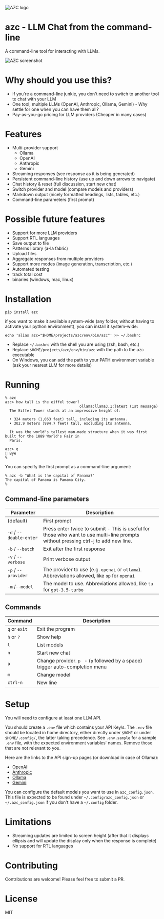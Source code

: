 ![AZC logo](assets/azc_logo.png)

# azc - LLM Chat from the command-line

A command-line tool for interacting with LLMs.

![AZC screenshot](assets/sample.gif)

# Why should you use this?

- If you're a command-line junkie, you don't need to switch to another tool to chat with your LLM
- One tool, multiple LLMs (OpenAI, Anthropic, Ollama, Gemini) - Why settle for one when you can have them all?
- Pay-as-you-go pricing for LLM providers (Cheaper in many cases)

# Features

- Multi-provider support
  - Ollama
  - OpenAI
  - Anthropic
  - Gemini
- Streaming responses (see response as it is being generated)
- Persistent command-line history (use up and down arrows to navigate)
- Chat history & reset (full discussion, start new chat)
- Switch provider and model (compare models and providers)
- Markdown output (nicely formatted headings, lists, tables, etc.)
- Command-line parameters (first prompt)

# Possible future features

- Support for more LLM providers
- Support RTL languages
- Save output to file
- Patterns library (a-la fabric)
- Upload files
- Aggregate responses from multiple providers
- Support more modes (image generation, transcription, etc.)
- Automated testing
- track total cost
- binaries (windows, mac, linux)

# Installation

    pip install azc

if you want to make it available system-wide (any folder, without having to activate your python environment), you can install it system-wide:

    echo 'alias azc="$HOME/projects/azc/env/bin/azc"' >> ~/.bashrc

- Replace `~/.bashrc` with the shell you are using (zsh, bash, etc.)
- Replace `$HOME/projects/azc/env/bin/azc` with the path to the azc executable
- On Windows, you can add the path to your PATH environment variable (ask your nearest LLM for more details)

# Running

    % azc
    azc> how tall is the eiffel tower?
                                      ollama:llama3.1:latest (1st message)
      The Eiffel Tower stands at an impressive height of:

      • 324 meters (1,063 feet) tall, including its antenna.
      • 302.9 meters (994.7 feet) tall, excluding its antenna.

      It was the world's tallest man-made structure when it was first built for the 1889 World's Fair in
      Paris.

    azc> q
    👋 Bye
    %

You can specify the first prompt as a command-line argument:

    % azc -b "What is the capital of Panama?"
    The capital of Panama is Panama City.
    %

## Command-line parameters

| Parameter               | Description                                                                                                                        |
| ----------------------- | ---------------------------------------------------------------------------------------------------------------------------------- |
| (default)               | First prompt                                                                                                                       |
| `-d` / `--double-enter` | Press enter twice to submit - This is useful for those who want to use multi-line prompts without pressing ctrl-j to add new line. |
| `-b` / `--batch`        | Exit after the first response                                                                                                      |
| `-v` / `--verbose`      | Print verbose output                                                                                                               |
| `-p` / `--provider`     | The provider to use (e.g. `openai` or `ollama`). Abbreviations allowed, like `op` for `openai`                                     |
| `-m` /`--model`         | The model to use. Abbreviations allowed, like `tu` for `gpt-3.5-turbo`                                                             |

## Commands

| Command       | Description                                                                    |
| ------------- | ------------------------------------------------------------------------------ |
| `q` or `exit` | Exit the program                                                               |
| `h` or `?`    | Show help                                                                      |
| `l`           | List models                                                                    |
| `n`           | Start new chat                                                                 |
| `p`           | Change provider. `p ` - (`p` followed by a space) trigger auto-completion menu |
| `m`           | Change model                                                                   |
| `ctrl-n`      | New line                                                                       |

# Setup

You will need to configure at least one LLM API.

You should create a `.env` file which contains your API Key/s.
The `.env` file should be located in home directory, either directly under `$HOME` or under `$HOME/.config/`, the latter taking precedence.
See `.env.sample` for a sample `.env` file, with the expected environment variables' names. Remove those that are not relevant to you.

Here are the links to the API sign-up pages (or download in case of Ollama):

- [OpenAI](https://platform.openai.com/signup)
- [Anthropic](https://console.anthropic.com/)
- [Ollama](https://ollama.com/)
- [Gemini](https://ai.google.dev/gemini-api/docs)

You can configure the default models you want to use in `azc_config.json`.
This file is expected to be found under `~/.config/azc_config.json` or `~/.azc_config.json` if you don't have a `~/.config` folder.

# Limitations

- Streaming updates are limited to screen height (after that it displays ellipsis and will update the display only when the response is complete)
- No support for RTL languages

# Contributing

Contributions are welcome! Please feel free to submit a PR.

# License

MIT
